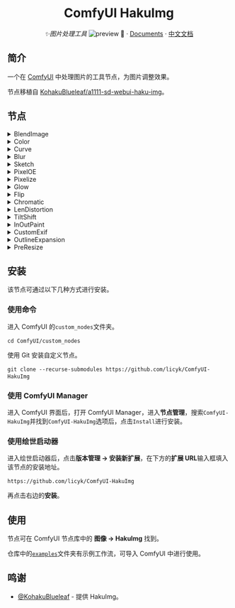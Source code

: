 <div align="center">

# ComfyUI HakuImg

_✨图片处理工具_
![preview](./assets/HakuImg.jpg)
📓 · [Documents](./README.md) · [中文文档](./README-zh.md)
</div>

## 简介
一个在 [ComfyUI](https://github.com/comfyanonymous/ComfyUI) 中处理图片的工具节点，为图片调整效果。

节点移植自 [KohakuBlueleaf/a1111-sd-webui-haku-img](https://github.com/KohakuBlueleaf/a1111-sd-webui-haku-img)。


## 节点
<details>

<summary>BlendImage</summary>

![BlendImage](./assets/BlendImage.jpg)

</details>
<details>

<summary>Color</summary>

![Color](./assets/Color.jpg)

</details>
<details>

<summary>Curve</summary>

![Curve](./assets/Curve.jpg)

</details>
<details>

<summary>Blur</summary>

![Blur](./assets/Blur.jpg)

</details>
<details>

<summary>Sketch</summary>

![Sketch](./assets/Sketch.jpg)

</details>
<details>

<summary>PixelOE</summary>

![PixelOE](./assets/PixelOE.jpg)

</details>
<details>

<summary>Pixelize</summary>

![Pixelize](./assets/Pixelize.jpg)

</details>
<details>

<summary>Glow</summary>

![Glow](./assets/Glow.jpg)

</details>
<details>

<summary>Flip</summary>

![Flip](./assets/Flip.jpg)

</details>
<details>

<summary>Chromatic</summary>

![Chromatic](./assets/Chromatic.jpg)

</details>
<details>

<summary>LenDistortion</summary>

![LenDistortion](./assets/LenDistortion.jpg)

</details>
<details>

<summary>TiltShift</summary>

![TiltShift](./assets/TiltShift.jpg)

</details>
<details>

<summary>InOutPaint</summary>

![InOutPaint](./assets/InOutPaint.jpg)

</details>
<details>

<summary>CustomExif</summary>

![CustomExif](./assets/CustomExif.jpg)

>[!NOTE]  
>建议使用`SaveImageWithCustomExif`节点保存图片。

</details>
<details>

<summary>OutlineExpansion</summary>

![OutlineExpansion](./assets/OutlineExpansion.jpg)

</details>
<details>

<summary>PreResize</summary>

![PreResize](./assets/PreResize.jpg)

</details>


## 安装
该节点可通过以下几种方式进行安装。

### 使用命令
进入 ComfyUI 的`custom_nodes`文件夹。

```
cd ComfyUI/custom_nodes
```

使用 Git 安装自定义节点。

```
git clone --recurse-submodules https://github.com/licyk/ComfyUI-HakuImg
```


### 使用 ComfyUI Manager
进入 ComfyUI 界面后，打开 ComfyUI Manager，进入**节点管理**，搜索`ComfyUI-HakuImg`并找到`ComfyUI-HakuImg`选项后，点击`Install`进行安装。


### 使用绘世启动器
进入绘世启动器后，点击**版本管理 -> 安装新扩展**，在下方的**扩展 URL**输入框填入该节点的安装地址。

```
https://github.com/licyk/ComfyUI-HakuImg
```

再点击右边的**安装**。


## 使用
节点可在 ComfyUI 节点库中的 **图像 -> HakuImg** 找到。

仓库中的[`examples`](https://github.com/licyk/ComfyUI-HakuImg/tree/main/examples)文件夹有示例工作流，可导入 ComfyUI 中进行使用。


## 鸣谢
- [@KohakuBlueleaf](https://github.com/KohakuBlueleaf) - 提供 HakuImg。
